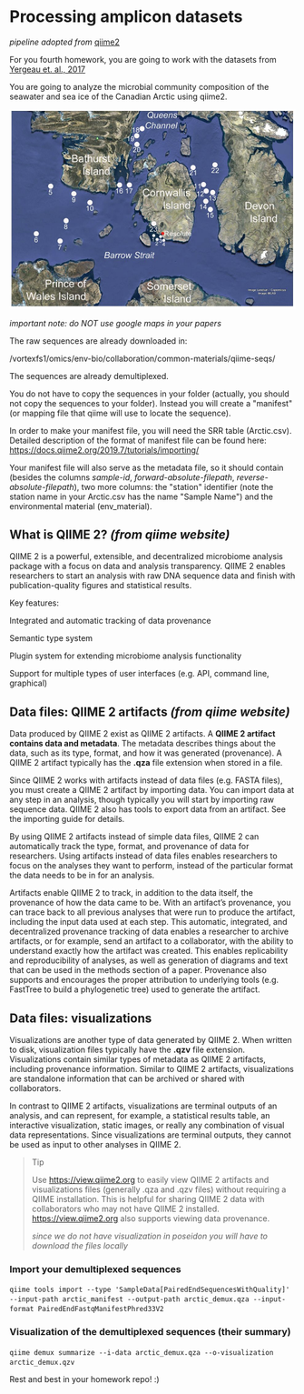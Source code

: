 # Processing amplicon datasets
*pipeline adopted from*  [qiime2][1]

For you fourth homework, you are going to work with the datasets from [Yergeau et. al., 2017][3]

You are going to analyze the microbial community composition of the seawater and sea ice of the Canadian Arctic using qiime2.

![Alt text](./map.png)

*important note: do NOT use google maps in your papers*


The raw sequences are already downloaded in:

/vortexfs1/omics/env-bio/collaboration/common-materials/qiime-seqs/

The sequences are already demultiplexed.

You do not have to copy the sequences in your folder (actually, you should not copy the sequences to your folder). Instead you will create a "manifest" (or mapping file that qiime will use to locate the sequence).

In order to make your manifest file, you will need the SRR table (Arctic.csv). Detailed description of the format of manifest file can be found here: https://docs.qiime2.org/2019.7/tutorials/importing/

Your manifest file will also serve as the metadata file, so it should contain (besides the columns *sample-id*, *forward-absolute-filepath*, *reverse-absolute-filepath*), two more columns: the "station" identifier (note the station name in your Arctic.csv has the name "Sample Name") and the environmental material (env_material). 


## What is QIIME 2? *(from qiime website)*
QIIME 2 is a powerful, extensible, and decentralized microbiome analysis package with a focus on data and analysis transparency. QIIME 2 enables researchers to start an analysis with raw DNA sequence data and finish with publication-quality figures and statistical results.

Key features:

Integrated and automatic tracking of data provenance

Semantic type system

Plugin system for extending microbiome analysis functionality

Support for multiple types of user interfaces (e.g. API, command line, graphical)

## Data files: QIIME 2 artifacts *(from qiime website)*
Data produced by QIIME 2 exist as QIIME 2 artifacts. A **QIIME 2 artifact contains data and metadata**. The metadata describes things about the data, such as its type, format, and how it was generated (provenance). A QIIME 2 artifact typically has the **.qza** file extension when stored in a file.

Since QIIME 2 works with artifacts instead of data files (e.g. FASTA files), you must create a QIIME 2 artifact by importing data. You can import data at any step in an analysis, though typically you will start by importing raw sequence data. QIIME 2 also has tools to export data from an artifact. See the importing guide for details.

By using QIIME 2 artifacts instead of simple data files, QIIME 2 can automatically track the type, format, and provenance of data for researchers. Using artifacts instead of data files enables researchers to focus on the analyses they want to perform, instead of the particular format the data needs to be in for an analysis.

Artifacts enable QIIME 2 to track, in addition to the data itself, the provenance of how the data came to be. With an artifact’s provenance, you can trace back to all previous analyses that were run to produce the artifact, including the input data used at each step. This automatic, integrated, and decentralized provenance tracking of data enables a researcher to archive artifacts, or for example, send an artifact to a collaborator, with the ability to understand exactly how the artifact was created. This enables replicability and reproducibility of analyses, as well as generation of diagrams and text that can be used in the methods section of a paper. Provenance also supports and encourages the proper attribution to underlying tools (e.g. FastTree to build a phylogenetic tree) used to generate the artifact.

## Data files: visualizations
Visualizations are another type of data generated by QIIME 2. When written to disk, visualization files typically have the **.qzv** file extension. Visualizations contain similar types of metadata as QIIME 2 artifacts, including provenance information. Similar to QIIME 2 artifacts, visualizations are standalone information that can be archived or shared with collaborators.

In contrast to QIIME 2 artifacts, visualizations are terminal outputs of an analysis, and can represent, for example, a statistical results table, an interactive visualization, static images, or really any combination of visual data representations. Since visualizations are terminal outputs, they cannot be used as input to other analyses in QIIME 2.

>Tip
>
>Use https://view.qiime2.org to easily view QIIME 2 artifacts and visualizations files (generally .qza and .qzv files) without requiring a QIIME installation. This is helpful for sharing QIIME 2 data with collaborators who may not have QIIME 2 installed. https://view.qiime2.org also supports viewing data provenance.
>
> *since we do not have visualization in poseidon you will have to download the files locally*


### Import your demultiplexed sequences
```qiime tools import --type 'SampleData[PairedEndSequencesWithQuality]' --input-path arctic_manifest --output-path arctic_demux.qza --input-format PairedEndFastqManifestPhred33V2```

### Visualization of the demultiplexed sequences (their summary)
```qiime demux summarize --i-data arctic_demux.qza --o-visualization arctic_demux.qzv```


Rest and best in your homework repo!
:)

  [1]: https://qiime2.org/
  [2]: https://docs.qiime2.org/2019.7/install/native/
  [3]: https://www.nature.com/articles/srep42242
